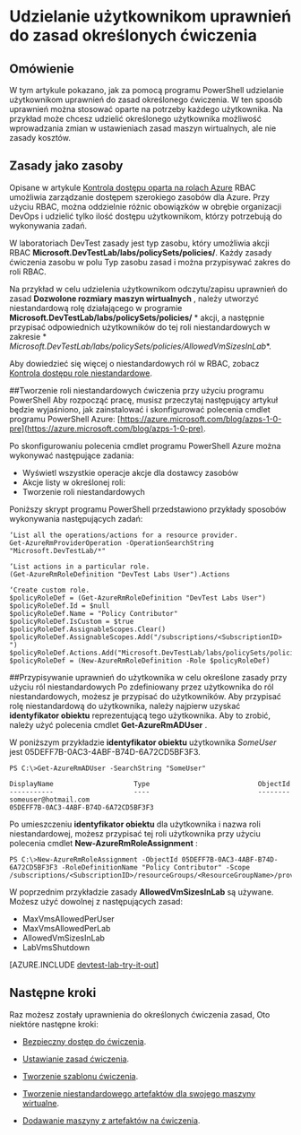 <properties
    pageTitle="Udzielanie użytkownikom uprawnień do zasad określonych ćwiczenia | Microsoft Azure"
    description="Dowiedz się, jak udzielanie użytkownikom uprawnień do określonych ćwiczenia zasad Labs DevTest na podstawie potrzeb każdego użytkownika"
    services="devtest-lab,virtual-machines,visual-studio-online"
    documentationCenter="na"
    authors="tomarcher"
    manager="douge"
    editor=""/>

<tags
    ms.service="devtest-lab"
    ms.workload="na"
    ms.tgt_pltfrm="na"
    ms.devlang="na"
    ms.topic="article"
    ms.date="08/25/2016"
    ms.author="tarcher"/>

# <a name="grant-user-permissions-to-specific-lab-policies"></a>Udzielanie użytkownikom uprawnień do zasad określonych ćwiczenia

## <a name="overview"></a>Omówienie

W tym artykule pokazano, jak za pomocą programu PowerShell udzielanie użytkownikom uprawnień do zasad określonego ćwiczenia. W ten sposób uprawnień można stosować oparte na potrzeby każdego użytkownika. Na przykład może chcesz udzielić określonego użytkownika możliwość wprowadzania zmian w ustawieniach zasad maszyn wirtualnych, ale nie zasady kosztów.

## <a name="policies-as-resources"></a>Zasady jako zasoby

Opisane w artykule [Kontrola dostępu oparta na rolach Azure](../active-directory/role-based-access-control-configure.md) RBAC umożliwia zarządzanie dostępem szerokiego zasobów dla Azure. Przy użyciu RBAC, można oddzielnie różnic obowiązków w obrębie organizacji DevOps i udzielić tylko ilość dostępu użytkownikom, którzy potrzebują do wykonywania zadań.

W laboratoriach DevTest zasady jest typ zasobu, który umożliwia akcji RBAC **Microsoft.DevTestLab/labs/policySets/policies/**. Każdy zasady ćwiczenia zasobu w polu Typ zasobu zasad i można przypisywać zakres do roli RBAC.

Na przykład w celu udzielenia użytkownikom odczytu/zapisu uprawnień do zasad **Dozwolone rozmiary maszyn wirtualnych** , należy utworzyć niestandardową rolę działającego w programie **Microsoft.DevTestLab/labs/policySets/policies/** * akcji, a następnie przypisać odpowiednich użytkowników do tej roli niestandardowych w zakresie * *Microsoft.DevTestLab/labs/policySets/policies/AllowedVmSizesInLab**.

Aby dowiedzieć się więcej o niestandardowych ról w RBAC, zobacz [Kontrola dostępu role niestandardowe](../active-directory/role-based-access-control-custom-roles.md).

##<a name="creating-a-lab-custom-role-using-powershell"></a>Tworzenie roli niestandardowych ćwiczenia przy użyciu programu PowerShell
Aby rozpocząć pracę, musisz przeczytaj następujący artykuł będzie wyjaśniono, jak zainstalować i skonfigurować polecenia cmdlet programu PowerShell Azure: [https://azure.microsoft.com/blog/azps-1-0-pre](https://azure.microsoft.com/blog/azps-1-0-pre).

Po skonfigurowaniu polecenia cmdlet programu PowerShell Azure można wykonywać następujące zadania:

- Wyświetl wszystkie operacje akcje dla dostawcy zasobów
- Akcje listy w określonej roli:
- Tworzenie roli niestandardowych

Poniższy skrypt programu PowerShell przedstawiono przykłady sposobów wykonywania następujących zadań:

    ‘List all the operations/actions for a resource provider.
    Get-AzureRmProviderOperation -OperationSearchString "Microsoft.DevTestLab/*"

    ‘List actions in a particular role.
    (Get-AzureRmRoleDefinition "DevTest Labs User").Actions

    ‘Create custom role.
    $policyRoleDef = (Get-AzureRmRoleDefinition "DevTest Labs User")
    $policyRoleDef.Id = $null
    $policyRoleDef.Name = "Policy Contributor"
    $policyRoleDef.IsCustom = $true
    $policyRoleDef.AssignableScopes.Clear()
    $policyRoleDef.AssignableScopes.Add("/subscriptions/<SubscriptionID> ")
    $policyRoleDef.Actions.Add("Microsoft.DevTestLab/labs/policySets/policies/*")
    $policyRoleDef = (New-AzureRmRoleDefinition -Role $policyRoleDef)

##<a name="assigning-permissions-to-a-user-for-a-specific-policy-using-custom-roles"></a>Przypisywanie uprawnień do użytkownika w celu określone zasady przy użyciu ról niestandardowych
Po zdefiniowany przez użytkownika do ról niestandardowych, możesz je przypisać do użytkowników. Aby przypisać rolę niestandardową do użytkownika, należy najpierw uzyskać **identyfikator obiektu** reprezentującą tego użytkownika. Aby to zrobić, należy użyć polecenia cmdlet **Get-AzureRmADUser** .

W poniższym przykładzie **identyfikator obiektu** użytkownika *SomeUser* jest 05DEFF7B-0AC3-4ABF-B74D-6A72CD5BF3F3.

    PS C:\>Get-AzureRmADUser -SearchString "SomeUser"

    DisplayName                    Type                           ObjectId
    -----------                    ----                           --------
    someuser@hotmail.com                                          05DEFF7B-0AC3-4ABF-B74D-6A72CD5BF3F3

Po umieszczeniu **identyfikator obiektu** dla użytkownika i nazwa roli niestandardowej, możesz przypisać tej roli użytkownika przy użyciu polecenia cmdlet **New-AzureRmRoleAssignment** :

    PS C:\>New-AzureRmRoleAssignment -ObjectId 05DEFF7B-0AC3-4ABF-B74D-6A72CD5BF3F3 -RoleDefinitionName "Policy Contributor" -Scope /subscriptions/<SubscriptionID>/resourceGroups/<ResourceGroupName>/providers/Microsoft.DevTestLab/labs/<LabName>/policySets/policies/AllowedVmSizesInLab

W poprzednim przykładzie zasady **AllowedVmSizesInLab** są używane. Możesz użyć dowolnej z następujących zasad:

- MaxVmsAllowedPerUser
- MaxVmsAllowedPerLab
- AllowedVmSizesInLab
- LabVmsShutdown

[AZURE.INCLUDE [devtest-lab-try-it-out](../../includes/devtest-lab-try-it-out.md)]

## <a name="next-steps"></a>Następne kroki

Raz możesz zostały uprawnienia do określonych ćwiczenia zasad, Oto niektóre następne kroki:

- [Bezpieczny dostęp do ćwiczenia](devtest-lab-add-devtest-user.md).

- [Ustawianie zasad ćwiczenia](devtest-lab-set-lab-policy.md).

- [Tworzenie szablonu ćwiczenia](devtest-lab-create-template.md).

- [Tworzenie niestandardowego artefaktów dla swojego maszyny wirtualne](devtest-lab-artifact-author.md).

- [Dodawanie maszyny z artefaktów na ćwiczenia](devtest-lab-add-vm-with-artifacts.md).
